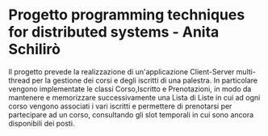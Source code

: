 # Progetto programming techniques for distributed systems - Anita Schilirò
Il progetto prevede la realizzazione di un'applicazione Client-Server multi-thread per la gestione dei corsi e degli iscritti di una palestra. In particolare vengono implementate le classi Corso,Iscritto e Prenotazioni, in modo da mantenere e memorizzare successivamente una Lista di Liste in cui ad ogni corso vengono associati i vari iscritti e permettere di prenotarsi per partecipare ad un corso, consultando gli slot temporali in cui sono ancora disponibili dei posti.
